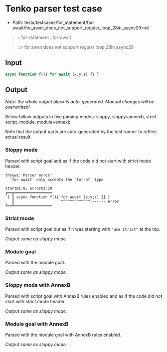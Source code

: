 # Tenko parser test case

- Path: tests/testcases/for_statement/for-await/for_await_does_not_support_regular_loop_28in_async29.md

> :: for statement : for-await
>
> ::> for await does not support regular loop 28in async29

## Input

`````js
async function f(){ for await (x;y;z) {} }
`````

## Output

_Note: the whole output block is auto-generated. Manual changes will be overwritten!_

Below follow outputs in five parsing modes: sloppy, sloppy+annexb, strict script, module, module+annexb.

Note that the output parts are auto-generated by the test runner to reflect actual result.

### Sloppy mode

Parsed with script goal and as if the code did not start with strict mode header.

`````
throws: Parser error!
  `for await` only accepts the `for-of` type

start@1:0, error@1:20
╔══╦═════════════════
 1 ║ async function f(){ for await (x;y;z) {} }
   ║                     ^^^^^^^^^^^^^------- error
╚══╩═════════════════

`````

### Strict mode

Parsed with script goal but as if it was starting with `"use strict"` at the top.

_Output same as sloppy mode._

### Module goal

Parsed with the module goal.

_Output same as sloppy mode._

### Sloppy mode with AnnexB

Parsed with script goal with AnnexB rules enabled and as if the code did not start with strict mode header.

_Output same as sloppy mode._

### Module goal with AnnexB

Parsed with the module goal with AnnexB rules enabled.

_Output same as sloppy mode._
